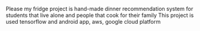 Please my fridge project is hand-made dinner recommendation system for students that live alone and people that cook for their family
This project is used tensorflow and android app, aws, google cloud platform
